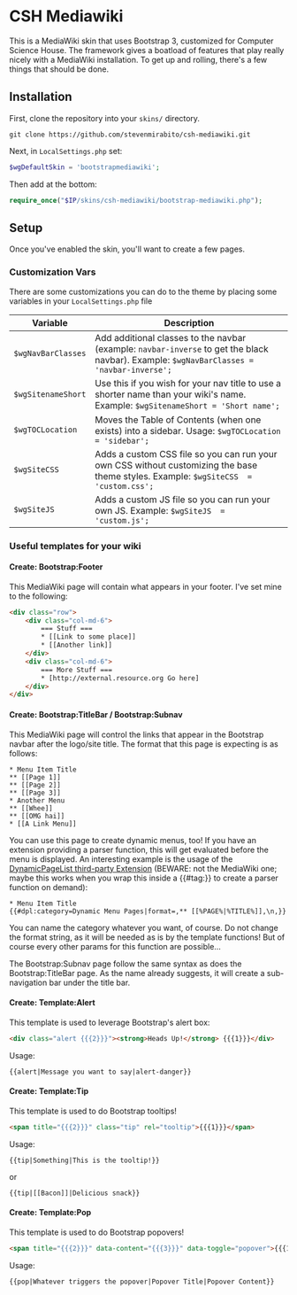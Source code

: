 # CSH Mediawiki

This is a MediaWiki skin that uses Bootstrap 3, customized for Computer Science House. The framework gives a boatload of features that play really nicely with a MediaWiki installation.  To get up and rolling, there's a few things that should be done.

## Installation
First, clone the repository into your `skins/` directory.

```
git clone https://github.com/stevenmirabito/csh-mediawiki.git
```

Next, in `LocalSettings.php` set:

```php
$wgDefaultSkin = 'bootstrapmediawiki';
```

Then add at the bottom:

```php
require_once("$IP/skins/csh-mediawiki/bootstrap-mediawiki.php");
```

## Setup
Once you've enabled the skin, you'll want to create a few pages.

### Customization Vars

There are some customizations you can do to the theme by placing some variables in your `LocalSettings.php` file

Variable | Description
---------|------------
`$wgNavBarClasses` | Add additional classes to the navbar (example: `navbar-inverse` to get the black navbar). Example: `$wgNavBarClasses = 'navbar-inverse';`
`$wgSitenameShort` | Use this if you wish for your nav title to use a shorter name than your wiki's name. Example: `$wgSitenameShort = 'Short name';`
`$wgTOCLocation` | Moves the Table of Contents (when one exists) into a sidebar. Usage: `$wgTOCLocation = 'sidebar';`
`$wgSiteCSS` | Adds a custom CSS file so you can run your own CSS without customizing the base theme styles. Example: `$wgSiteCSS  = 'custom.css';`
`$wgSiteJS` | Adds a custom JS file so you can run your own JS. Example: `$wgSiteJS  = 'custom.js';`

### Useful templates for your wiki

#### Create: Bootstrap:Footer
This MediaWiki page will contain what appears in your footer.  I've set mine to the following:

```html
<div class="row">
	<div class="col-md-6">
		=== Stuff ===
		* [[Link to some place]]
		* [[Another link]]
	</div>
	<div class="col-md-6">
		=== More Stuff ===
		* [http://external.resource.org Go here]
	</div>
</div>
```


#### Create: Bootstrap:TitleBar / Bootstrap:Subnav
This MediaWiki page will control the links that appear in the Bootstrap navbar after the logo/site title.  The format that this page is expecting is as follows:

```
* Menu Item Title
** [[Page 1]]
** [[Page 2]]
** [[Page 3]]
* Another Menu
** [[Whee]]
** [[OMG hai]]
* [[A Link Menu]]
```

You can use this page to create dynamic menus, too! If you have an extension providing a parser function, this will get evaluated before the menu is displayed.
An interesting example is the usage of the [DynamicPageList third-party Extension](http://www.mediawiki.org/wiki/Extension:DynamicPageList_%28third-party%29) (BEWARE: not the MediaWiki one; maybe this works when you wrap this inside a {{#tag:}} to create a parser function on demand):

```
* Menu Item Title
{{#dpl:category=Dynamic Menu Pages|format=,** [[%PAGE%|%TITLE%]],\n,}}
```

You can name the category whatever you want, of course. Do not change the format string, as it will be needed as is by the template functions! But of course every other params for this function are possible...

The Bootstrap:Subnav page follow the same syntax as does the Bootstrap:TitleBar page. As the name already suggests, it will create a sub-navigation bar under the title bar.

#### Create: Template:Alert
This template is used to leverage Bootstrap's alert box:

```html
<div class="alert {{{2}}}"><strong>Heads Up!</strong> {{{1}}}</div>
```

Usage:
```
{{alert|Message you want to say|alert-danger}}
```

#### Create: Template:Tip
This template is used to do Bootstrap tooltips!

```html
<span title="{{{2}}}" class="tip" rel="tooltip">{{{1}}}</span>
```

Usage:

```
{{tip|Something|This is the tooltip!}}
```

or

```
{{tip|[[Bacon]]|Delicious snack}}
```

#### Create: Template:Pop
This template is used to do Bootstrap popovers!

```html
<span title="{{{2}}}" data-content="{{{3}}}" data-toggle="popover">{{{1}}}</span>
```

Usage:

```
{{pop|Whatever triggers the popover|Popover Title|Popover Content}}
```
